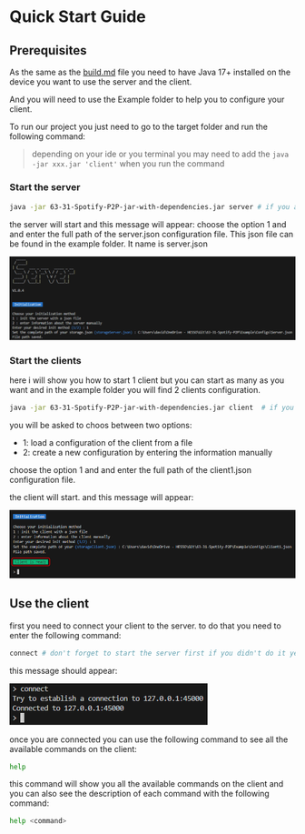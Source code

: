 # Quick Start Guide

## Prerequisites

As the same as the [build.md](Build.md) file you need to have Java 17+ installed on the device you want to use the server and the client.

And you will need to use the Example folder to help you to configure your client.

To run our project you just need to go to the target folder and run the following command:

> depending on your ide or you terminal you may need to add the `java -jar xxx.jar 'client'` when you run the command

### Start the server

```bash
java -jar 63-31-Spotify-P2P-jar-with-dependencies.jar server # if you are in the target folder or if you are in the same folder of your .jar 
```

the server will start and this message will appear:
choose the option 1 and and enter the full path of the server.json configuration file.
This json file can be found in the example folder. It name is server.json

![init Server](../images/init_complete_quickstart_Server.png)

### Start the clients

here i will show you how to start 1 client but you can start as many as you want and in the example folder you will find 2 clients configuration.

```bash
java -jar 63-31-Spotify-P2P-jar-with-dependencies.jar client  # if you are in the target folder or if you are in the same folder of your .jar 
```

you will be asked to choos between two options:

- 1: load a configuration of the client from a file
- 2: create a new configuration by entering the information manually

choose the option 1 and and enter the full path of the client1.json configuration file.

the client will start. and this message will appear:

![init complete](../images/init_complete_quickstart.png)

## Use the client

first you need to connect your client to the server. to do that you need to enter the following command:

```bash
connect # don't forget to start the server first if you didn't do it yet
```

this message should appear:

![connect complete](../images/connect_complete_quickstart.png)

once you are connected you can use the following command to see all the available commands on the client:

```bash
help
```

this command will show you all the available commands on the client and you can also see the description of each command with the following command:

```bash
help <command>
```
